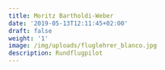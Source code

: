 ```yaml
---
title: Moritz Bartholdi-Weber
date: '2019-05-13T12:11:45+02:00'
draft: false
weight: '1'
image: /img/uploads/fluglehrer_blanco.jpg
description: Rundflugpilot
---
```



